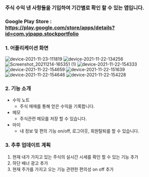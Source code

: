 ### 주식 수익 낸 사항들을 기입하여 기간별로 확인 할 수 있는 앱입니다. 

### Google Play Store : https://play.google.com/store/apps/details?id=com.yjpapp.stockportfolio


### 1. 어플리케이션 화면
![device-2021-11-23-111819](https://user-images.githubusercontent.com/54883589/143977444-fb021a1d-6df0-4886-9970-b2585c0e2a00.png)
![device-2021-11-22-134256](https://user-images.githubusercontent.com/54883589/143977458-de1e439f-d6c5-4a38-81b5-5510e10b8bbf.png)
![Screenshot_20211214-165351 (1)](https://user-images.githubusercontent.com/54883589/145956480-a0f555d8-fc7e-4e09-af02-13402a71f6a0.png)
![device-2021-11-22-154333](https://user-images.githubusercontent.com/54883589/143977462-1df3ba2c-3c7b-4720-8830-15a4215814bb.png)
![device-2021-11-22-154659](https://user-images.githubusercontent.com/54883589/143977464-bef7ab41-b8c2-442f-9931-4a73eec6655c.png)
![device-2021-11-22-151639](https://user-images.githubusercontent.com/54883589/143977460-66e80d9a-4c4d-41ba-aa65-e385931ef1e4.png)
![device-2021-11-22-154646](https://user-images.githubusercontent.com/54883589/143977463-747b41a8-e288-4d64-a9db-b749d0a79b80.png)
![device-2021-11-22-154228](https://user-images.githubusercontent.com/54883589/143977461-c606047b-9c18-43df-9afa-31b53cf8f5c6.png)

### 2. 기능 소개
- 수익 노트
  - 주식 매매를 통해 얻은 수익을 기록합니다.
- 메모
  - 주식관련 메모를 저장 할 수 있습니다.
- 마이
  - 내 정보 및 편의 기능 on/off, 로그아웃, 회원탈퇴를 할 수 있습니다. 

### 3. 추후 업데이트 계획
 1) 현재 내가 가지고 있는 주식의 실시간 시세를 확인 할 수 있는 기능 추가 
 2) 하단 배너 광고 추가
 3) 현재 주가를 가지고 오는 기능 관련한 편의성 on off 추가
